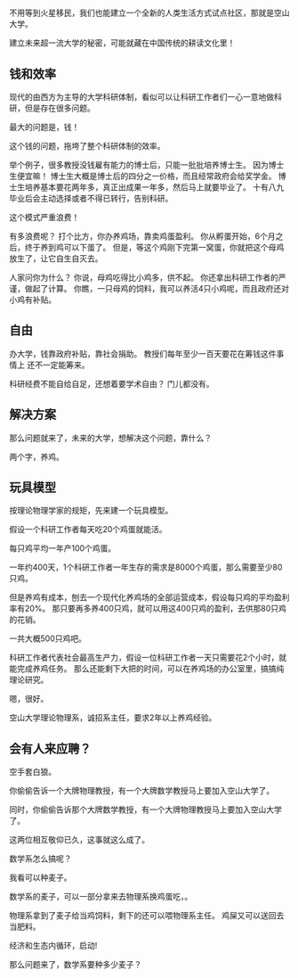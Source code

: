 # 
不用等到火星移民，我们也能建立一个全新的人类生活方式试点社区，那就是空山大学。

建立未来超一流大学的秘密，可能就藏在中国传统的耕读文化里！

## 钱和效率
现代的由西方为主导的大学科研体制，看似可以让科研工作者们一心一意地做科研，但是存在很多问题。

最大的问题是，钱！

这个钱的问题，拖垮了整个科研体制的效率。

举个例子，很多教授没钱雇有能力的博士后，只能一批批培养博士生。
因为博士生便宜嘛！
博士生大概是博士后的四分之一价格，而且经常政府会给奖学金。
博士生培养基本要花两年多，真正出成果一年多，然后马上就要毕业了。
十有八九毕业后会主动选择或者不得已转行，告别科研。

这个模式严重浪费！

有多浪费呢？
打个比方，你办养鸡场，靠卖鸡蛋盈利。
你从孵蛋开始，6个月之后，终于养到鸡可以下蛋了。
但是，等这个鸡刚下完第一窝蛋，你就把这个母鸡放生了，让它自生自灭去。

人家问你为什么？
你说，母鸡吃得比小鸡多，供不起。
你还拿出科研工作者的严谨，做起了计算。
你瞧，一只母鸡的饲料，我可以养活4只小鸡呢，而且政府还对小鸡有补贴。

## 自由
办大学，钱靠政府补贴，靠社会捐助。
教授们每年至少一百天要花在筹钱这件事情上 还不一定能筹来。

科研经费不能自给自足，还想着要学术自由？
门儿都没有。


## 解决方案
那么问题就来了，未来的大学，想解决这个问题，靠什么？

两个字，养鸡。

## 玩具模型
按理论物理学家的规矩，先来建一个玩具模型。

假设一个科研工作者每天吃20个鸡蛋就能活。

每只鸡平均一年产100个鸡蛋。

一年约400天，1个科研工作者一年生存的需求是8000个鸡蛋，那么需要至少80只鸡。

但是养鸡有成本，刨去一个现代化养鸡场的全部运营成本，假设每只鸡的平均盈利率有20%。
那只要再多养400只鸡，就可以用这400只鸡的盈利，去供那80只鸡的花销。

一共大概500只鸡吧。

科研工作者代表社会最高生产力，假设一位科研工作者一天只需要花2个小时，就能完成养鸡任务。
那么还能剩下大把的时间，可以在养鸡场的办公室里，搞搞纯理论研究。

嗯，很好。

空山大学理论物理系，诚招系主任，要求2年以上养鸡经验。


## 会有人来应聘？
空手套白狼。

你偷偷告诉一个大牌物理教授，有一个大牌数学教授马上要加入空山大学了。

同时，你偷偷告诉那个大牌数学教授，有一个大牌物理教授马上要加入空山大学了。

这两位相互敬仰已久，这事就这么成了。

数学系怎么搞呢？

我看可以种麦子。

数学系的麦子，可以一部分拿来去物理系换鸡蛋吃，。

物理系拿到了麦子给当鸡饲料，剩下的还可以喂物理系主任。
鸡屎又可以送回去当肥料。

经济和生态内循环，启动!

那么问题来了，数学系要种多少麦子？
